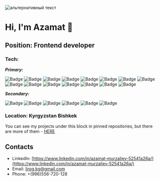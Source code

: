 <img src="https://camo.githubusercontent.com/b45e83c7ed9a84db158c0c54eb5d2748356a40f09ebdf3e05c005155e894e382/68747470733a2f2f6d656469612e67697068792e636f6d2f6d656469612f76312e59326c6b505463354d4749334e6a45785a32597a636e6c745a334e6b5a476c6e4e485a786557707a5a475a31637a5a326432396d4f576c6b5a54566961326c30656e4a784d535a6c634431324d563970626e526c636d35686246396e61575a66596e6c666157516d5933513963772f574951304e304f55766569314f573168395a2f67697068792e676966" alt="альтернативный текст">

# Hi, I'm Azamat 👋
## Position: Frontend developer
### Tech:
***Primary:***

![Badge](https://img.shields.io/badge/React-grey?style=for-the-badge&logo=react)
![Badge](https://img.shields.io/badge/Redux-grey?style=for-the-badge&logo=redux)
![Badge](https://img.shields.io/badge/TypeScript-grey?style=for-the-badge&logo=typescript)
![Badge](https://img.shields.io/badge/Next.js-grey?style=for-the-badge&logo=next.js)
![Badge](https://img.shields.io/badge/Node.js-grey?style=for-the-badge&logo=node.js)
![Badge](https://img.shields.io/badge/Express-grey?style=for-the-badge&logo=express)
![Badge](https://img.shields.io/badge/NestJS-grey?style=for-the-badge&logo=nestjs)
![Badge](https://img.shields.io/badge/MongoDB-grey?style=for-the-badge&logo=mongodb)
![Badge](https://img.shields.io/badge/Mongoose-grey?style=for-the-badge&logo=mongoose)
![Badge](https://img.shields.io/badge/MySQL-grey?style=for-the-badge&logo=mysql)
![Badge](https://img.shields.io/badge/PostgreSQL-grey?style=for-the-badge&logo=postgresql)
![Badge](https://img.shields.io/badge/TypeORM-grey?style=for-the-badge&logo=typeorm)
![Badge](https://img.shields.io/badge/HTML5-grey?style=for-the-badge&logo=html5)
![Badge](https://img.shields.io/badge/CSS3-grey?style=for-the-badge&logo=css3)
![Badge](https://img.shields.io/badge/Git-grey?style=for-the-badge&logo=git)
 
***Secondary:***

![Badge](https://img.shields.io/badge/MUI-grey?style=for-the-badge&logo=postgresql)
![Badge](https://img.shields.io/badge/Bootstrap-grey?style=for-the-badge&logo=typeorm)
![Badge](https://img.shields.io/badge/Sass-grey?style=for-the-badge&logo=html5)
![Badge](https://img.shields.io/badge/Scss-grey?style=for-the-badge&logo=css3)
![Badge](https://img.shields.io/badge/BEM-grey?style=for-the-badge&logo=git)
![Badge](https://img.shields.io/badge/Figma-grey?style=for-the-badge&logo=git)
 
### Location: Kyrgyzstan Bishkek

You can see my projects under this block in pinned repositories, but there are more of them - [HERE](https://github.com/Murzaliev-Azamat?tab=repositories)

## Contacts
- LinkedIn: [https://www.linkedin.com/in/azamat-murzaliev-52541a26a/](https://www.linkedin.com/in/azamat-murzaliev-52541a26a/)
- Email: lirog.kg@gmail.com
- Phone: +(996)556-720-128
